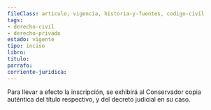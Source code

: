 ```yaml
---
fileClass: articulo, vigencia, historia-y-fuentes, codigo-civil
tags:
- derecho-civil
- derecho-privado
estado: vigente
tipo: inciso
libro:
titulo:
parrafo:
corriente-juridica:
---
```

Para llevar a efecto la inscripción, se exhibirá al Conservador copia auténtica del título respectivo, y del decreto judicial en su caso.